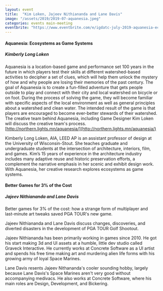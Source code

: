 ```yaml
---
layout: event
title:  "Kim Loken, Jajeev Nithiananda and Lane Davis"
image: "/assets/2019/2019-07-aquanesia.jpeg"
categories: events main-meeting
eventbrite: "https://www.eventbrite.com/e/igdatc-july-2019-aquanesia-ecosystems-as-game-systems-tickets-64741257845#"
---
```


#### Aquanesia: Ecosystems as Game Systems
##### Kimberly Long Loken

Aquanesia is a location-based game and performance set 100 years in the future in which players test their skills at different watershed-based activities to decipher a set of clues, which will help them unlock the mystery of how and why people are losing their memories of the past century. The goal of Aquanesia is to create a fun-filled adventure that gets people outside to play and connect with their city and local watershed on bicycle or on foot. During the process of solving the game, they will become familiar with specific aspects of the local environment as well as general principles about a watershed and clean water. The intended result of the game is that players are encouraged to become ever-better stewards of their watershed. The creative team behind Aquanesia, including Game Designer Kim Loken will discuss the creative team's process. [http://northern.lights.mn/aquanesia/](http://northern.lights.mn/aquanesia/)

Kimberly Long Loken, AIA, LEED AP is an assistant professor of design at the University of Wisconsin-Stout. She teaches graduate and undergraduate students at the intersection of architecture, interiors, film, and games. Kim’s 15 years of experience in the architecture industry includes many adaptive reuse and historic preservation efforts, a complement the narrative emphasis in her scenic and exhibit design work. With Aquanesia, her creative research explores ecosystems as game systems.

#### Better Games for 3% of the Cost
##### Jajeev Nithiananda and Lane Davis

Better games for 3% of the cost: how a strange form of multiplayer and last-minute art tweaks saved PGA TOUR's new game.

Jajeev Nithiananda and Lane Davis discuss changes, discoveries, and diverted disasters in the development of PGA TOUR Golf Shootout.


Jajeev Nithiananda has been primarily working in games since 2010. He got his start making 3d and UI assets at a humble, little dev studio called Graveck Interactive. He currently works at Concrete Software as a UI artist and spends his free time making art and murdering alien life forms with his growing army of loyal Space Marines.

Lane Davis resents Jajeev Nithananda's cooler sounding hobby, largely because Lane Davis's Space Marines aren't very good without accompanying medivacs. He also works at Concrete Software, where his main roles are Design, Development, and Bickering.

